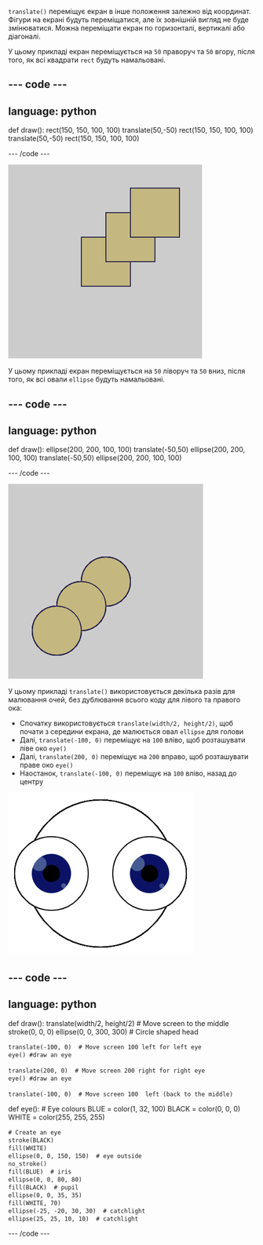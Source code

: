 `translate()` переміщує екран в інше положення залежно від координат. Фігури на екрані будуть переміщатися, але їх зовнішній вигляд не буде змінюватися. Можна переміщати екран по горизонталі, вертикалі або діагоналі.

У цьому прикладі екран переміщується на `50` праворуч та `50` вгору, після того, як всі квадрати `rect` будуть намальовані.

--- code ---
---
language: python
---

def draw(): rect(150, 150, 100, 100) translate(50,-50) rect(150, 150, 100, 100) translate(50,-50) rect(150, 150, 100, 100)

--- /code ---

![Зображення початкового квадрата та двох перекладених квадратів. Кожен код перекладу переміщує квадрат вправо на <code>50</code> та <code>50</code> вгору](images/translate_square.png)

У цьому прикладі екран переміщується на `50` ліворуч та `50` вниз, після того, як всі овали `ellipse` будуть намальовані.

--- code ---
---
language: python
---

def draw(): ellipse(200, 200, 100, 100) translate(-50,50) ellipse(200, 200, 100, 100) translate(-50,50) ellipse(200, 200, 100, 100)

--- /code ---

![Зображення початкового кола та двох перекладених кіл. Кожен код перекладу переміщує квадрат вправо на <code>50</code> та <code>50</code> вгору](images/translate_circle.png)

У цьому прикладі `translate()` використовується декілька разів для малювання очей, без дублювання всього коду для лівого та правого ока:
+ Спочатку використовується `translate(width/2, height/2)`, щоб почати з середини екрана, де малюється овал `ellipse` для голови
+ Далі, `translate(-100, 0)` переміщує на `100` вліво, щоб розташувати ліве око `eye()`
+ Далі, `translate(200, 0)` переміщує на `200` вправо, щоб розташувати праве око `eye()`
+ Наостанок, `translate(-100, 0)` переміщує на `100` вліво, назад до центру

![Зображення голови кола з лівим і правим оком](images/translate_eyes.png)

--- code ---
---
language: python
---

def draw(): translate(width/2, height/2)  # Move screen to the middle stroke(0, 0, 0) ellipse(0, 0, 300, 300)  # Circle shaped head

    translate(-100, 0)  # Move screen 100 left for left eye
    eye() #draw an eye
    
    translate(200, 0)  # Move screen 200 right for right eye
    eye() #draw an eye
    
    translate(-100, 0)  # Move screen 100  left (back to the middle)

def eye(): # Eye colours BLUE = color(1, 32, 100) BLACK = color(0, 0, 0) WHITE = color(255, 255, 255)

    # Create an eye
    stroke(BLACK)
    fill(WHITE)
    ellipse(0, 0, 150, 150)  # eye outside
    no_stroke()
    fill(BLUE)  # iris
    ellipse(0, 0, 80, 80)
    fill(BLACK)  # pupil
    ellipse(0, 0, 35, 35)
    fill(WHITE, 70)
    ellipse(-25, -20, 30, 30)  # catchlight
    ellipse(25, 25, 10, 10)  # catchlight

--- /code ---
